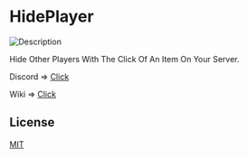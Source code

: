 # HidePlayer

![Description](https://pixelplayz.ga/hideplayer/description.webp)

Hide Other Players With The Click Of An Item On Your Server.

Discord => [Click](https://pixelplayz.ga/hideplayer/discord)

Wiki => [Click](https://pixelplayz.ga/hideplayer/wiki)

## License

[MIT](https://choosealicense.com/licenses/mit/)
